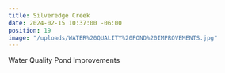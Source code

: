 ```yaml
---
title: Silveredge Creek
date: 2024-02-15 10:37:00 -06:00
position: 19
image: "/uploads/WATER%20QUALITY%20POND%20IMPROVEMENTS.jpg"
---
```


Water Quality Pond Improvements